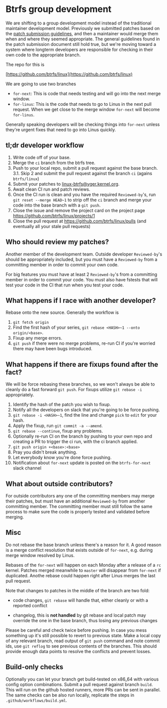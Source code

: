 # Btrfs group development

We are shifting to a group development model instead of the traditional
maintainer development model.  Previously we submitted patches based on the
[patch submission guidelines](patch-submission.md), and then a maintainer would
merge them when and where they seemed appropriate.  The general guidelines found
in the patch submission document still hold true, but we're moving toward a
system where longterm developers are responsible for checking in their own code
to the appropriate branch.

The repo for this is

[https://github.com/btrfs/linux](https://github.com/btrfs/linux)

We are going to use two branches

 - `for-next`: This is code that needs testing and will go into the next merge
   window.
 - `for-linus`: This is the code that needs to go to Linus in the next pull
   request.  When we get close to the merge window `for-next` will become
   `for-linus`.

Generally speaking developers will be checking things into `for-next` unless
they're urgent fixes that need to go into Linus quickly.

## tl;dr developer workflow

1. Write code off of your base.
2. Merge the `ci` branch from the btrfs tree.
3. Push to your local repo, submit a pull request against the base branch.
3.1. Skip 2 and submit the pull request against the branch `ci` (agains `btrfs/linux`)
4. Submit your patches to linux-btrfs@vger.kernel.org.
5. Await clean CI run and patch reviews.
6. Once the CI run is clean and you have the required `Reviewed-by`'s, run `git
   reset --merge HEAD~1` to strip off the `ci` branch and merge your code into
   the base branch with a `git push`.
7. Close the issue and remove the project card on the project page https://github.com/btrfs/linux/projects/1
8. Close the pull request at https://github.com/btrfs/linux/pulls (and eventually all your stale pull requests)

## Who should review my patches?

Another member of the development team.  Outside developer `Reviewed-by`'s
should be appropriately included, but you must have a `Reviewed-by` from a
committing member in order to commit your own code.

For big features you must have at least 2 `Reviewed-by`'s from a committing
member in order to commit your code.  You must also have fstests that will test
your code in the CI that run when you test your code.

## What happens if I race with another developer?

Rebase onto the new source.  Generally the workflow is

1. `git fetch origin`
2. Find the first hash of your series, `git rebase <HASH>~1 --onto
   origin/<base>`.
3. Fixup any merge errors.
4. `git push` if there were no merge problems, re-run CI if you're worried there
   may have been bugs introduced.

## What happens if there are fixups found after the fact?

We will be force rebasing these branches, so we won't always be able to cleanly
do a fast forward `git push`.  For fixups utilize `git rebase -i` appropriately.

1. Identify the hash of the patch you wish to fixup.
2. Notify all the developers on slack that you're going to be force pushing.
3. `git rebase -i <HASH>~1`, find the line and change `pick` to `edit` for your
   hash.
4. Apply the fixup, run `git commit -a --amend`.
5. `git rebase --continue`, fixup any problems.
6. Optionally re-run CI on the branch by pushing to your own repo and creating a
   PR to trigger the ci run, with the ci branch applied.
6. `git push origin +<base>:<base>`
7. Pray you didn't break anything.
8. Let everybody know you're done force pushing.
9. Notification about `for-next` update is posted on the `btrfs-for-next` slack channel

## What about outside contributors?

For outside contributors any one of the committing members may merge their
patches, but must have an additional `Reviewed-by` from another committing
member.  The committing member must still follow the same process to make sure
the code is properly tested and validated before merging.

## Misc

Do not rebase the base branch unless there's a reason for it. A good reason
is a merge conflict resolution that exists outside of `for-next`, e.g. during
merge window resolved by Linus.

Rebases of the `for-next` will happen on each Monday after a release of a `rc`
kernel. Patches merged meanwhile to `master` will disappear from `for-next` if
duplicated. Anothe rebase could happen right after Linus merges the last pull request.

Note that changes to patches in the middle of the branch are two fold:

- code changes, `git rebase` will handle that, either cleanly or with a
  reported conflict

- changelog, this is **not handled** by git rebase and local patch may override
  the one in the base branch, thus losing any previous changes

Please be careful and check twice before pushing. In case you mess something up
it's still possible to revert to previous state. Make a local copy of any
relevant branch, read output of `git push` command and note commit ids,
use `git reflog` to see previous contents of the branches. This should
provide enough data points to resolve the conflicts and prevent losses.

## Build-only checks

Optionally you can let your branch get build-tested on x86\_64 with various
config option combinations. Submit a pull request against branch `build`. This
will run on the github hosted runners, more PRs can be sent in parallel.
The same checks can be also run locally, replicate the steps in `.github/workflows/build.yml`.

